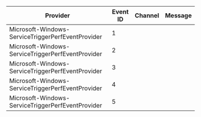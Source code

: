 Provider                                           |  Event ID  |  Channel  |  Message
---------------------------------------------------|------------|-----------|---------
Microsoft-Windows-ServiceTriggerPerfEventProvider  |  1         |           |
Microsoft-Windows-ServiceTriggerPerfEventProvider  |  2         |           |
Microsoft-Windows-ServiceTriggerPerfEventProvider  |  3         |           |
Microsoft-Windows-ServiceTriggerPerfEventProvider  |  4         |           |
Microsoft-Windows-ServiceTriggerPerfEventProvider  |  5         |           |